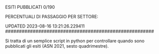 ESITI PUBBLICATI 0/190 

PERCENTUALI DI PASSAGGIO PER SETTORE:

UPDATED 2023-08-16 13:21:26.229411
###################################################### 

Si tratta di un semplice script in python per controllare quando sono pubblicati gli esiti (ASN 2021, sesto quadrimestre).

